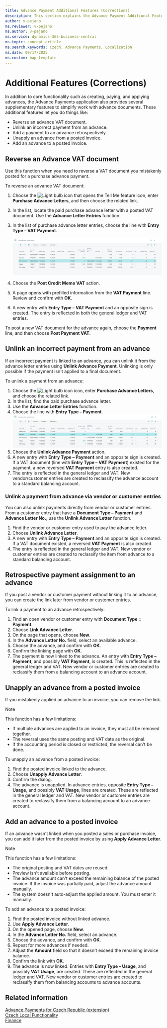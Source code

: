 ```yaml
---
title: Advance Payment Additional Features (Corrections)  
description: This section explains the Advance Payment Additional Features (Corrections) in the Czech localization extension.  
author: v-pejano
ms.reviewer: v-pejano  
ms.author: v-pejano  
ms.service: dynamics-365-business-central  
ms.topic: concept-article  
ms.search.keywords: Czech, Advance Payments, Localization  
ms.date: 09/17/2025  
ms.custom: bap-template
---
```


# Additional Features (Corrections)

In addition to core functionality such as creating, paying, and applying advances, the Advance Payments application also provides several supplementary features to simplify work with advance documents. These additional features let you do things like:

- Reverse an advance VAT document.
- Unlink an incorrect payment from an advance.
- Add a payment to an advance retrospectively.
- Unapply an advance from a posted invoice.
- Add an advance to a posted invoice.

## Reverse an Advance VAT document

Use this function when you need to reverse a VAT document you mistakenly posted for a purchase advance payment.

To reverse an advance VAT document:

1. Choose the ![Light bulb icon that opens the Tell Me feature](../../media/ui-search/search_small.png "Tell me what you want to do") icon, enter **Purchase Advance Letters**, and then choose the related link.
2. In the list, locate the paid purchase advance letter with a posted VAT document. Use the **Advance Letter Entries** function.
3. In the list of purchase advance letter entries, choose the line with **Entry Type – VAT Payment**.  

   ![Purchase Advance Invoice Entries](Media/adv-payments-additional-function-cancel.png)
4. Choose the **Post Credit Memo VAT** action.
5. A page opens with prefilled information from the **VAT Payment** line. Review and confirm with **OK**.
6. A new entry with **Entry Type – VAT Payment** and an opposite sign is created. The entry is reflected in both the general ledger and VAT entries.

To post a new VAT document for the advance again, choose the **Payment** line, and then choose **Post Payment VAT**.

## Unlink an incorrect payment from an advance

If an incorrect payment is linked to an advance, you can unlink it from the advance letter entries using **Unlink Advance Payment**. Unlinking is only possible if the payment isn't applied to a final document.

To unlink a payment from an advance:

1. Choose the ![Light bulb icon](../../media/ui-search/search_small.png "Tell me what you want to do") icon, enter **Purchase Advance Letters**, and choose the related link.
2. In the list, find the paid purchase advance letter.
3. Use the **Advance Letter Entries** function.
4. Choose the line with **Entry Type – Payment**.  
   ![Unlink advance payment](Media/adv-payments-additional-function-uncon.png)
5. Choose the **Unlink Advance Payment** action.
6. A new entry with **Entry Type – Payment** and an opposite sign is created. If a VAT document (line with **Entry Type – VAT Payment**) existed for the payment, a new reversed **VAT Payment** entry is also created.
7. The entry is reflected in the general ledger and VAT. New vendor/customer entries are created to reclassify the advance account to a standard balancing account.

### Unlink a payment from advance via vendor or customer entries

You can also unlink payments directly from vendor or customer entries. From a customer entry that have a **Document Type – Payment** and **Advance Letter No.**, use the **Unlink Advance Letter** function.

1. Find the vendor or customer entry used to pay the advance letter.
2. Choose **Unlink Advance Letter**.
3. A new entry with **Entry Type – Payment** and an opposite sign is created. If a VAT document existed, a reversed **VAT Payment** is also created.
4. The entry is reflected in the general ledger and VAT. New vendor or customer entries are created to reclassify the item from advance to a standard balancing account.

## Retrospective payment assignment to an advance

If you post a vendor or customer payment without linking it to an advance, you can create the link later from vendor or customer entries.

To link a payment to an advance retrospectively:

1. Find an open vendor or customer entry with **Document Type = Payment**.
2. Choose **Link Advance Letter**.
3. On the page that opens, choose **New**.
4. In the **Advance Letter No.** field, select an available advance.
5. Choose the advance, and confirm with **OK**.
6. Confirm the linking page with **OK**.
7. The payment is now linked to the advance. An entry with **Entry Type – Payment**, and possibly **VAT Payment**, is created. This is reflected in the general ledger and VAT. New vendor or customer entries are created to reclassify them from a balancing account to an advance account.

## Unapply an advance from a posted invoice

If you mistakenly applied an advance to an invoice, you can remove the link.

> [!NOTE]
> This function has a few limitations:
>
> - If multiple advances are applied to an invoice, they must all be removed together.
> - The reversal uses the same posting and VAT date as the original.
> - If the accounting period is closed or restricted, the reversal can't be done.

To unapply an advance from a posted invoice:

1. Find the posted invoice linked to the advance.
2. Choose **Unapply Advance Letter**.
3. Confirm the dialog.
4. The advance is unapplied. In advance entries, opposite **Entry Type – Usage**, and possibly **VAT Usage**, lines are created. These are reflected in the general ledger and VAT. New vendor or customer entries are created to reclassify them from a balancing account to an advance account.

## Add an advance to a posted invoice

If an advance wasn't linked when you posted a sales or purchase invoice, you can add it later from the posted invoice by using **Apply Advance Letter**.

> [!NOTE]
> This function has a few limitations:
>
> - The original posting and VAT dates are reused.
> - Preview isn't available before posting.
> - The advance amount can't exceed the remaining balance of the posted invoice. If the invoice was partially paid, adjust the advance amount manually.
> - The system doesn't auto-adjust the applied amount. You must enter it manually.

To add an advance to a posted invoice:

1. Find the posted invoice without linked advance.
2. Use **Apply Advance Letter**.
3. On the opened page, choose **New**.
4. In the **Advance Letter No.** field, select an advance.
5. Choose the advance, and confirm with **OK**.
6. Repeat for more advances if needed.
7. Adjust the **Amount** field so that it doesn't exceed the remaining invoice balance.
8. Confirm the link with **OK**.
9. The advance is now linked. Entries with **Entry Type – Usage**, and possibly **VAT Usage**, are created. These are reflected in the general ledger and VAT. New vendor or customer entries are created to reclassify them from balancing accounts to advance accounts.

## Related information

[Advance Payments for Czech Republic (extension)](ui-extensions-advance-payments-localization-cz.md)  
[Czech Local Functionality](czech-local-functionality.md)  
[Finance](../../finance.md)  

